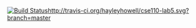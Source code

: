 [![Build Status](https://travis-ci.org/hayleyhowell/cse110-lab5.svg?branch=master)](https://travis.ci.org/hayleyhowell/cse110-lab5)http://travis-ci.org/hayleyhowell/cse110-lab5.svg?branch=master
